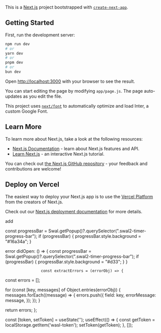 This is a [Next.js](https://nextjs.org/) project bootstrapped with [`create-next-app`](https://github.com/vercel/next.js/tree/canary/packages/create-next-app).

## Getting Started

First, run the development server:

```bash
npm run dev
# or
yarn dev
# or
pnpm dev
# or
bun dev
```

Open [http://localhost:3000](http://localhost:3000) with your browser to see the result.

You can start editing the page by modifying `app/page.js`. The page auto-updates as you edit the file.

This project uses [`next/font`](https://nextjs.org/docs/basic-features/font-optimization) to automatically optimize and load Inter, a custom Google Font.

## Learn More

To learn more about Next.js, take a look at the following resources:

- [Next.js Documentation](https://nextjs.org/docs) - learn about Next.js features and API.
- [Learn Next.js](https://nextjs.org/learn) - an interactive Next.js tutorial.

You can check out [the Next.js GitHub repository](https://github.com/vercel/next.js/) - your feedback and contributions are welcome!

## Deploy on Vercel

The easiest way to deploy your Next.js app is to use the [Vercel Platform](https://vercel.com/new?utm_medium=default-template&filter=next.js&utm_source=create-next-app&utm_campaign=create-next-app-readme) from the creators of Next.js.

Check out our [Next.js deployment documentation](https://nextjs.org/docs/deployment) for more details.




add

const progressBar = Swal.getPopup()?.querySelector(".swal2-timer-progress-bar");
                    if (progressBar) {
                        progressBar.style.background = "#16a34a";
                    }



error
                    didOpen: () => {
                        const progressBar = Swal.getPopup()?.querySelector(".swal2-timer-progress-bar");
                        if (progressBar) {
                            progressBar.style.background = "#d33";
                        }
                    }


                    const extractErrors = (errorObj) => {
  const errors = [];

  for (const [key, messages] of Object.entries(errorObj)) {
    messages.forEach((message) => {
      errors.push({
        field: key,
        errorMessage: message,
      });
    });
  }

  return errors;
};


   const [token, setToken] = useState('');
    useEffect(() => {
        const getToken = localStorage.getItem('wasl-token');
        setToken(getToken);
    }, []);